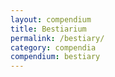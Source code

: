```yaml
---
layout: compendium
title: Bestiarium
permalink: /bestiary/
category: compendia
compendium: bestiary
---
```


